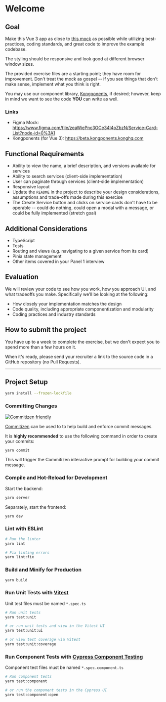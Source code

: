 # Welcome

## Goal

Make this Vue 3 app as close to [this mock](https://www.figma.com/file/zeaWiePnc3OCe34I4oZbzN/Service-Card-List?node-id=0%3A1) as possible while utilizing best-practices, coding standards, and great code to improve the example codebase.

The styling should be responsive and look good at different browser window sizes.

The provided exercise files are a starting point; they have room for improvement. Don't treat the mock as gospel -- if you see things that don't make sense, implement what you think is right.

You may use our component library, [Kongponents](https://beta.kongponents.konghq.com), if desired; however, keep in mind we want to see the code **YOU** can write as well.

### Links

- Figma Mock: <https://www.figma.com/file/zeaWiePnc3OCe34I4oZbzN/Service-Card-List?node-id=0%3A1>
- Kongponents (for Vue 3): <https://beta.kongponents.konghq.com>

## Functional Requirements

- Ability to view the name, a brief description, and versions available for services
- Ability to search services (client-side implementation)
- User can paginate through services (client-side implementation)
- Responsive layout
- Update the `README` in the project to describe your design considerations, assumptions and trade-offs made during this exercise
- The Create Service button and clicks on service cards don't have to be operable -- could do nothing, could open a modal with a message, or could be fully implemented (stretch goal)

## Additional Considerations

- TypeScript
- Tests
- Routing and views (e.g. navigating to a given service from its card)
- Pinia state management
- Other items covered in your Panel 1 interview

## Evaluation

We will review your code to see how you work, how you approach UI, and what tradeoffs you make. Specifically we'll be looking at the following:

- How closely your implementation matches the design
- Code quality, including appropriate componentization and modularity
- Coding practices and industry standards

## How to submit the project

You have up to a week to complete the exercise, but we don't expect you to spend more than a few hours on it.

When it's ready, please send your recruiter a link to the source code in a GitHub repository (no Pull Requests).

---

## Project Setup

```sh
yarn install --frozen-lockfile
```

### Committing Changes

[![Commitizen friendly](https://img.shields.io/badge/commitizen-friendly-brightgreen.svg)](http://commitizen.github.io/cz-cli/)

[Commitizen](https://github.com/commitizen/cz-cli) can be used to to help build and enforce commit messages.

It is __highly recommended__ to use the following command in order to create your commits:

```sh
yarn commit
```

This will trigger the Commitizen interactive prompt for building your commit message.

### Compile and Hot-Reload for Development

Start the backend:

```sh
yarn server
```

Separately, start the frontend:

```sh
yarn dev
```

### Lint with ESLint

```sh
# Run the linter
yarn lint

# Fix linting errors
yarn lint:fix
```

### Build and Minify for Production

```sh
yarn build
```

### Run Unit Tests with [Vitest](https://vitest.dev/)

Unit test files must be named `*.spec.ts`

```sh
# Run unit tests
yarn test:unit

# or run unit tests and view in the Vitest UI
yarn test:unit:ui

# or view test coverage via Vitest
yarn test:unit:coverage
```

### Run Component Tests with [Cypress Component Testing](https://docs.cypress.io/guides/component-testing/introduction)

Component test files must be named `*.spec.component.ts`

```sh
# Run component tests
yarn test:component

# or run the component tests in the Cypress UI
yarn test:component:open
```
